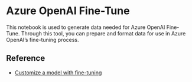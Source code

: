 # Azure OpenAI Fine-Tune

This notebook is used to generate data needed for Azure OpenAI Fine-Tune. Through this tool, you can prepare and format data for use in Azure OpenAI’s fine-tuning process.

## Reference

- [Customize a model with fine-tuning](https://learn.microsoft.com/en-us/azure/ai-services/openai/how-to/fine-tuning?tabs=azure-openai,turbo,python-new&pivots=programming-language-python)
